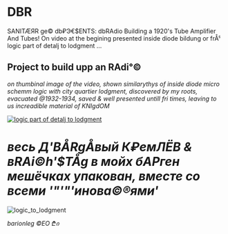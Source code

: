 # DBR
SANITÆЯR ge© db₽Э€$ENTS: dbRAdio Building a 1920's Tube Amplifier And Tubes! On video at the begining presented inside diode bildung or frÅჼ logic part of detalj to lodgment ...

## Project to build upp an RAdi°©

*on thumbinal image of the video, shown similarythys of inside diode micro schemm logic with city quartier lodgment, discovered by my roots, evacuated @1932-1934, saved & well presented untill fri times, leaving to us increadible material of KNIgdOM*

[![logic part of detalj to lodgment](https://github.com/barionleg/DBR/assets/102619282/8a877e65-1458-479e-9d26-a85d72d04829)](https://www.youtube.com/watch?v=NiuimHYynAA)

# *весь Д'BÅRgÅвый К₽емЛЁВ & вRAi©h'$TÅg в мойх бАРген мешёчках упакован, вместе со всеми '"'"'инова©®ями'*

![logic_to_lodgment](https://github.com/barionleg/DBR/assets/102619282/5dcc0803-48d2-4c74-98aa-771f798b47d3)

*barionleg ©EO ₾ი*

